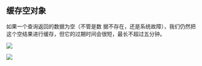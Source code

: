 ## 缓存空对象

如果一个查询返回的数据为空（不管是数 据不存在，还是系统故障），我们仍然把这个空结果进行缓存，但它的过期时间会很短，最长不超过五分钟。



![](https://youpaiyun.zongqilive.cn/image/20200613182350.png)

![](https://youpaiyun.zongqilive.cn/image/20200613182356.png)

